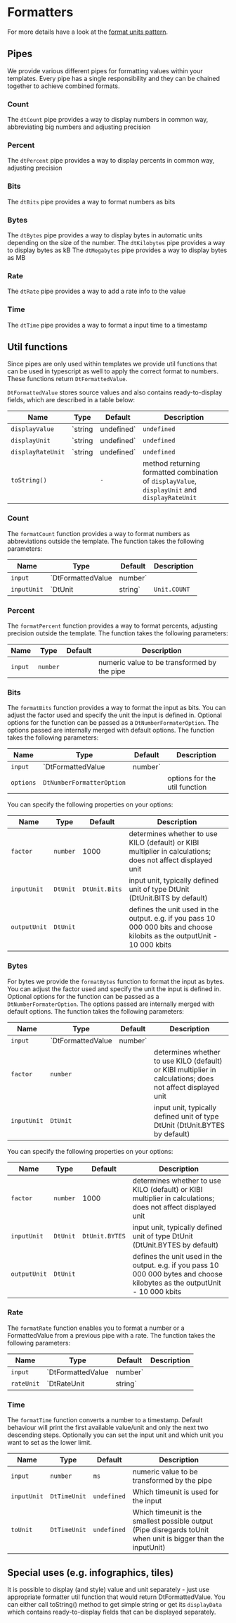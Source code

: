 # Formatters

For more details have a look at the [format units pattern](/patterns/units).

## Pipes

We provide various different pipes for formatting values within your templates.
Every pipe has a single responsibility and they can be chained together to
achieve combined formats.

### Count

The `dtCount` pipe provides a way to display numbers in common way, abbreviating
big numbers and adjusting precision

<ba-live-example name="DtExampleFormattersCount"></ba-live-example>

### Percent

The `dtPercent` pipe provides a way to display percents in common way, adjusting
precision

<ba-live-example name="DtExampleFormattersPercent"></ba-live-example>

### Bits

The `dtBits` pipe provides a way to format numbers as bits

<ba-live-example name="DtExampleFormattersBits"></ba-live-example>

### Bytes

The `dtBytes` pipe provides a way to display bytes in automatic units depending
on the size of the number. The `dtKilobytes` pipe provides a way to display
bytes as kB The `dtMegabytes` pipe provides a way to display bytes as MB

<ba-live-example name="DtExampleFormattersBytes"></ba-live-example>

### Rate

The `dtRate` pipe provides a way to add a rate info to the value

<ba-live-example name="DtExampleFormattersRate"></ba-live-example>

### Time

The `dtTime` pipe provides a way to format a input time to a timestamp

<ba-live-example name="DtExampleFormattersTime"></ba-live-example>

## Util functions

Since pipes are only used within templates we provide util functions that can be
used in typescript as well to apply the correct format to numbers. These
functions return `DtFormattedValue`.

`DtFormattedValue` stores source values and also contains ready-to-display
fields, which are described in a table below:

| Name              | Type                 | Default     | Description                                                                                   |
| ----------------- | -------------------- | ----------- | --------------------------------------------------------------------------------------------- |
| `displayValue`    | `string | undefined` | `undefined` | value to be displayed                                                                         |
| `displayUnit`     | `string | undefined` | `undefined` | unit representation to be displayed                                                           |
| `displayRateUnit` | `string | undefined` | `undefined` | rate unit representation to be displayed                                                      |
| `toString()`      |                      | `-`         | method returning formatted combination of `displayValue`, `displayUnit` and `displayRateUnit` |

### Count

The `formatCount` function provides a way to format numbers as abbreviations
outside the template. The function takes the following parameters:

| Name        | Type                        | Default      | Description                                                                                                                     |
| ----------- | --------------------------- | ------------ | ------------------------------------------------------------------------------------------------------------------------------- |
| `input`     | `DtFormattedValue | number` |              | numeric value to be transformed by the pipe                                                                                     |
| `inputUnit` | `DtUnit | string`           | `Unit.COUNT` | input unit, if not default - displayed together with the formatted value; does not yet support plurals and internationalization |

### Percent

The `formatPercent` function provides a way to format percents, adjusting
precision outside the template. The function takes the following parameters:

| Name    | Type     | Default | Description                                 |
| ------- | -------- | ------- | ------------------------------------------- |
| `input` | `number` |         | numeric value to be transformed by the pipe |

### Bits

The `formatBits` function provides a way to format the input as bits. You can
adjust the factor used and specify the unit the input is defined in. Optional
options for the function can be passed as a `DtNumberFormaterOption`. The
options passed are internally merged with default options. The function takes
the following parameters:

| Name      | Type                        | Default | Description                                 |
| --------- | --------------------------- | ------- | ------------------------------------------- |
| `input`   | `DtFormattedValue | number` |         | numeric value to be transformed by the pipe |
| `options` | `DtNumberFormatterOption`   |         | options for the util function               |

You can specify the following properties on your options:

| Name         | Type     | Default       | Description                                                                                                                |
| ------------ | -------- | ------------- | -------------------------------------------------------------------------------------------------------------------------- |
| `factor`     | `number` | 1000          | determines whether to use KILO (default) or KIBI multiplier in calculations; does not affect displayed unit                |
| `inputUnit`  | `DtUnit` | `DtUnit.Bits` | input unit, typically defined unit of type DtUnit (DtUnit.BITS by default)                                                 |
| `outputUnit` | `DtUnit` |               | defines the unit used in the output. e.g. if you pass 10 000 000 bits and choose kilobits as the outputUnit - 10 000 kbits |

### Bytes

For bytes we provide the `formatBytes` function to format the input as bytes.
You can adjust the factor used and specify the unit the input is defined in.
Optional options for the function can be passed as a `DtNumberFormaterOption`.
The options passed are internally merged with default options. The function
takes the following parameters:

| Name        | Type                        | Default | Description                                                                                                 |
| ----------- | --------------------------- | ------- | ----------------------------------------------------------------------------------------------------------- |
| `input`     | `DtFormattedValue | number` |         | numeric value to be transformed by the pipe                                                                 |
| `factor`    | `number`                    |         | determines whether to use KILO (default) or KIBI multiplier in calculations; does not affect displayed unit |
| `inputUnit` | `DtUnit`                    |         | input unit, typically defined unit of type DtUnit (DtUnit.BYTES by default)                                 |

You can specify the following properties on your options:

| Name         | Type     | Default        | Description                                                                                                                  |
| ------------ | -------- | -------------- | ---------------------------------------------------------------------------------------------------------------------------- |
| `factor`     | `number` | 1000           | determines whether to use KILO (default) or KIBI multiplier in calculations; does not affect displayed unit                  |
| `inputUnit`  | `DtUnit` | `DtUnit.BYTES` | input unit, typically defined unit of type DtUnit (DtUnit.BYTES by default)                                                  |
| `outputUnit` | `DtUnit` |                | defines the unit used in the output. e.g. if you pass 10 000 000 bytes and choose kilobytes as the outputUnit - 10 000 kbits |

### Rate

The `formatRate` function enables you to format a number or a FormattedValue
from a previous pipe with a rate. The function takes the following parameters:

| Name       | Type                        | Default | Description                                 |
| ---------- | --------------------------- | ------- | ------------------------------------------- |
| `input`    | `DtFormattedValue | number` |         | numeric value to be transformed by the pipe |
| `rateUnit` | `DtRateUnit | string`       |         | rate unit                                   |

### Time

The `formatTime` function converts a number to a timestamp. Default behaviour
will print the first available value/unit and only the next two descending
steps. Optionally you can set the input unit and which unit you want to set as
the lower limit.

| Name        | Type         | Default     | Description                                                                                                    |
| ----------- | ------------ | ----------- | -------------------------------------------------------------------------------------------------------------- |
| `input`     | `number`     | `ms`        | numeric value to be transformed by the pipe                                                                    |
| `inputUnit` | `DtTimeUnit` | `undefined` | Which timeunit is used for the input                                                                           |
| `toUnit`    | `DtTimeUnit` | `undefined` | Which timeunit is the smallest possible output (Pipe disregards toUnit when unit is bigger than the inputUnit) |

## Special uses (e.g. infographics, tiles)

It is possible to display (and style) value and unit separately - just use
appropriate formatter util function that would return DtFormattedValue. You can
either call toString() method to get simple string or get its `displayData`
which contains ready-to-display fields that can be displayed separately.
